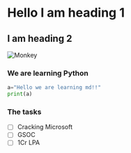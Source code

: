 # Hello I am heading 1
## I am heading 2
![Monkey](https://media.cnn.com/api/v1/images/stellar/prod/160107100400-monkey-selfie.jpg?q=x_3,y_0,h_1635,w_2905,c_crop/w_800)

### We are learning Python
```python
a="Hello we are learning md!!"
print(a)
``` 
### The tasks
- [ ] Cracking Microsoft
- [ ] GSOC
- [ ] 1Cr LPA
